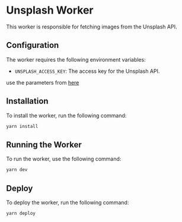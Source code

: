 # Unsplash Worker

This worker is responsible for fetching images from the Unsplash API.

## Configuration

The worker requires the following environment variables:

- `UNSPLASH_ACCESS_KEY`: The access key for the Unsplash API.

use the parameters from [here](https://unsplash.com/documentation#get-a-random-photo)

## Installation

To install the worker, run the following command:

```bash
yarn install
```

## Running the Worker

To run the worker, use the following command:

```bash
yarn dev
```

## Deploy

To deploy the worker, run the following command:

```bash
yarn deploy
```
